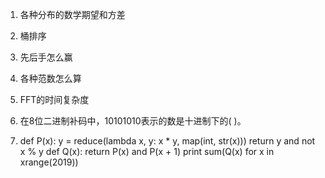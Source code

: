 1. 各种分布的数学期望和方差

2. 桶排序

3. 先后手怎么赢

4. 各种范数怎么算

5. FFT的时间复杂度

6. 在8位二进制补码中，10101010表示的数是十进制下的( )。

7. def P(x):
    y = reduce(lambda x, y: x * y, map(int, str(x)))
    return y and not x % y
def Q(x):
    return P(x) and P(x + 1)
print sum(Q(x) for x in xrange(2019))
